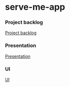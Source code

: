 # serve-me-app

### Project backlog
[Project backlog](https://docs.google.com/document/d/1wiZzeiQE1NuCBmWykNPYVGsEDGej0WeI6RE-99Qel4k/edit?usp=sharing)

### Presentation
[Presentation](https://docs.google.com/presentation/d/1rTsGCyKeWE1b4t7eg6AHC8u1ume9mgWOmks6rW6yc2M/edit?usp=sharing)

### UI
[UI](https://org.modao.cc/app/ae72055f4761b3642d629377281ce76c4154a970)
